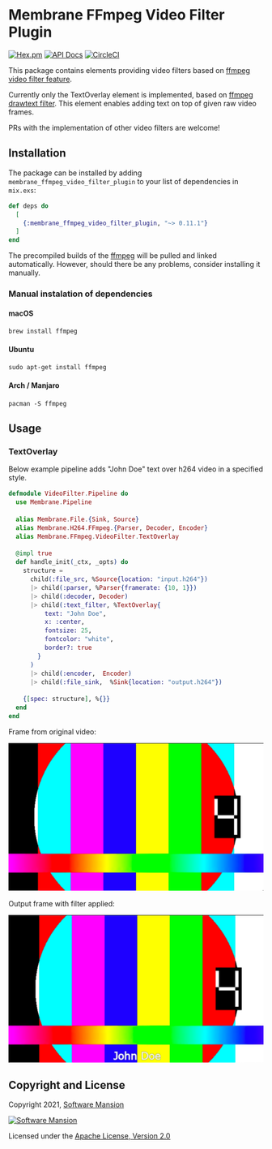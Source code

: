 # Membrane FFmpeg Video Filter Plugin

[![Hex.pm](https://img.shields.io/hexpm/v/membrane_ffmpeg_video_filter_plugin.svg)](https://hex.pm/packages/membrane_ffmpeg_video_filter_plugin)
[![API Docs](https://img.shields.io/badge/api-docs-yellow.svg?style=flat)](https://hexdocs.pm/membrane_ffmpeg_video_filter_plugin)
[![CircleCI](https://circleci.com/gh/membraneframework/membrane_ffmpeg_video_filter_plugin.svg?style=svg)](https://circleci.com/gh/membraneframework/membrane_ffmpeg_video_filter_plugin)

This package contains elements providing video filters based on [ffmpeg video filter feature](https://ffmpeg.org/ffmpeg-filters.html#Video-Filters).

Currently only the TextOverlay element is implemented, based on [ffmpeg drawtext filter](https://ffmpeg.org/ffmpeg-filters.html#drawtext-1).
This element enables adding text on top of given raw video frames.

PRs with the implementation of other video filters are welcome!

## Installation

The package can be installed by adding `membrane_ffmpeg_video_filter_plugin` to your list of dependencies in `mix.exs`:

```elixir
def deps do
  [
  	{:membrane_ffmpeg_video_filter_plugin, "~> 0.11.1"}
  ]
end
```

The precompiled builds of the [ffmpeg](https://www.ffmpeg.org) will be pulled and linked automatically. However, should there be any problems, consider installing it manually.

### Manual instalation of dependencies

#### macOS

```shell
brew install ffmpeg
```

#### Ubuntu

```shell
sudo apt-get install ffmpeg
```

#### Arch / Manjaro

```shell
pacman -S ffmpeg
```

## Usage

### TextOverlay

Below example pipeline adds "John Doe" text over h264 video in a specified style.

```elixir
defmodule VideoFilter.Pipeline do
  use Membrane.Pipeline

  alias Membrane.File.{Sink, Source}
  alias Membrane.H264.FFmpeg.{Parser, Decoder, Encoder}
  alias Membrane.FFmpeg.VideoFilter.TextOverlay

  @impl true
  def handle_init(_ctx, _opts) do
    structure =
      child(:file_src, %Source{location: "input.h264"})
      |> child(:parser, %Parser{framerate: {10, 1}})
      |> child(:decoder, Decoder)
      |> child(:text_filter, %TextOverlay{
          text: "John Doe",
          x: :center,
          fontsize: 25,
          fontcolor: "white",
          border?: true
        }
      )
      |> child(:encoder,  Encoder)
      |> child(:file_sink,  %Sink{location: "output.h264"})

    {[spec: structure], %{}}
  end
end
```

Frame from original video:

![input](readme/input.png)

Output frame with filter applied:

![output](readme/output.png)

## Copyright and License

Copyright 2021, [Software Mansion](https://swmansion.com/?utm_source=git&utm_medium=readme&utm_campaign=membrane_ffmpeg_video_filter_plugin)

[![Software Mansion](https://logo.swmansion.com/logo?color=white&variant=desktop&width=200&tag=membrane-github)](https://swmansion.com/?utm_source=git&utm_medium=readme&utm_campaign=membrane_ffmpeg_video_filter_plugin)

Licensed under the [Apache License, Version 2.0](LICENSE)
